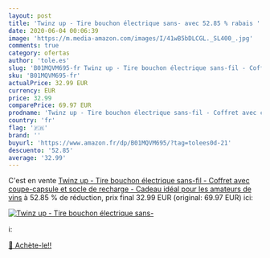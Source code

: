 ```yaml
---
layout: post
title: 'Twinz up - Tire bouchon électrique sans- avec 52.85 % rabais '
date: 2020-06-04 00:06:39
image: 'https://m.media-amazon.com/images/I/41wB5bDLCGL._SL400_.jpg'
comments: true
category: ofertas
author: 'tole.es'
slug: 'B01MQVM695-fr Twinz up - Tire bouchon électrique sans-fil - Coffret avec...'
sku: 'B01MQVM695-fr'
actualPrice: 32.99 EUR
currency: EUR
price: 32.99
comparePrice: 69.97 EUR
prodname: 'Twinz up - Tire bouchon électrique sans-fil - Coffret avec coupe-capsule et socle de recharge - Cadeau idéal pour les amateurs de vins'
country: 'fr'
flag: '🇫🇷'
brand: ''
buyurl: 'https://www.amazon.fr/dp/B01MQVM695/?tag=tolees0d-21'
descuento: '52.85'
average: '32.99'
---
```


C'est en vente [Twinz up - Tire bouchon électrique sans-fil - Coffret avec coupe-capsule et socle de recharge - Cadeau idéal pour les amateurs de vins](https://www.amazon.fr/dp/B01MQVM695/?tag=tolees0d-21)  à  52.85 % de réduction, prix final  32.99 EUR (original: 69.97 EUR) ici:

[![Twinz up - Tire bouchon électrique sans-](https://m.media-amazon.com/images/I/41wB5bDLCGL._SL400_.jpg)](https://www.amazon.fr/dp/B01MQVM695/?tag=tolees0d-21)

ℹ️:


[🛒 Achète-le!!](https://www.amazon.fr/dp/B01MQVM695/?tag=tolees0d-21)
